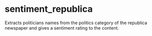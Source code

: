 # sentiment_republica
Extracts politicians names from the politics category of the republica newspaper and gives a sentiment rating to the content. 
